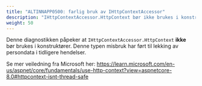 ```yaml
---
title: "ALTINNAPP0500: farlig bruk av IHttpContextAccessor"
description: "IHttpContextAccessor.HttpContext bør ikke brukes i konstruktører"
weight: 50
---
```


Denne diagnostikken påpeker at `IHttpContextAccessor.HttpContext` **ikke** bør brukes
i konstruktører. Denne typen misbruk har ført til lekking av persondata i tidligere hendelser.

Se mer veiledning fra Microsoft her: 
https://learn.microsoft.com/en-us/aspnet/core/fundamentals/use-http-context?view=aspnetcore-8.0#httpcontext-isnt-thread-safe
